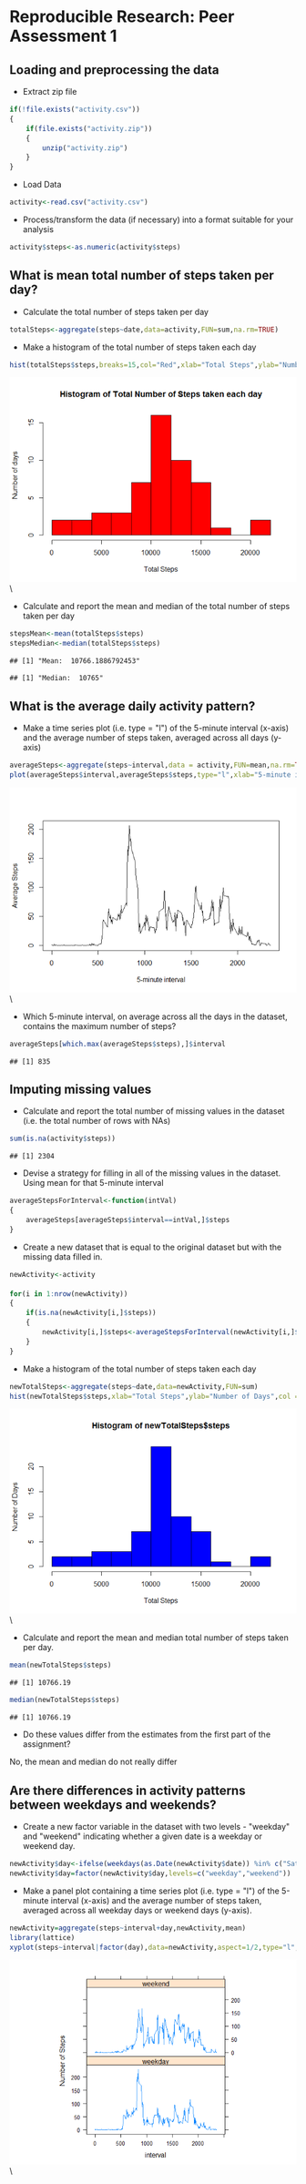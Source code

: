 # Reproducible Research: Peer Assessment 1


## Loading and preprocessing the data
- Extract zip file

```r
if(!file.exists("activity.csv"))
{
    if(file.exists("activity.zip"))
    {
        unzip("activity.zip")
    }
}
```

- Load Data

```r
activity<-read.csv("activity.csv")
```

- Process/transform the data (if necessary) into a format suitable for your analysis

```r
activity$steps<-as.numeric(activity$steps)
```

## What is mean total number of steps taken per day?

- Calculate the total number of steps taken per day

```r
totalSteps<-aggregate(steps~date,data=activity,FUN=sum,na.rm=TRUE)
```

- Make a histogram of the total number of steps taken each day

```r
hist(totalSteps$steps,breaks=15,col="Red",xlab="Total Steps",ylab="Number of days", main = "Histogram of Total Number of Steps taken each day")
```

![](PA1_template_files/figure-html/unnamed-chunk-5-1.png)\

- Calculate and report the mean and median of the total number of steps taken per day

```r
stepsMean<-mean(totalSteps$steps)
stepsMedian<-median(totalSteps$steps)
```


```
## [1] "Mean:  10766.1886792453"
```

```
## [1] "Median:  10765"
```

## What is the average daily activity pattern?
- Make a time series plot (i.e. type = "l") of the 5-minute interval (x-axis) and the average number of steps taken, averaged across all days (y-axis)


```r
averageSteps<-aggregate(steps~interval,data = activity,FUN=mean,na.rm=TRUE)
plot(averageSteps$interval,averageSteps$steps,type="l",xlab="5-minute interval",ylab="Average Steps")
```

![](PA1_template_files/figure-html/unnamed-chunk-8-1.png)\

- Which 5-minute interval, on average across all the days in the dataset, contains the maximum number of steps?


```r
averageSteps[which.max(averageSteps$steps),]$interval
```

```
## [1] 835
```

## Imputing missing values
- Calculate and report the total number of missing values in the dataset (i.e. the total number of rows with NAs)


```r
sum(is.na(activity$steps))
```

```
## [1] 2304
```

- Devise a strategy for filling in all of the missing values in the dataset. Using mean for that 5-minute interval

```r
averageStepsForInterval<-function(intVal)
{
    averageSteps[averageSteps$interval==intVal,]$steps
}
```

- Create a new dataset that is equal to the original dataset but with the missing data filled in.


```r
newActivity<-activity

for(i in 1:nrow(newActivity))
{
    if(is.na(newActivity[i,]$steps))
    {
        newActivity[i,]$steps<-averageStepsForInterval(newActivity[i,]$interval)
    }
}
```

- Make a histogram of the total number of steps taken each day

```r
newTotalSteps<-aggregate(steps~date,data=newActivity,FUN=sum)
hist(newTotalSteps$steps,xlab="Total Steps",ylab="Number of Days",col = "blue",breaks=15)
```

![](PA1_template_files/figure-html/unnamed-chunk-13-1.png)\

- Calculate and report the mean and median total number of steps taken per day.


```r
mean(newTotalSteps$steps)
```

```
## [1] 10766.19
```

```r
median(newTotalSteps$steps)
```

```
## [1] 10766.19
```

- Do these values differ from the estimates from the first part of the assignment?

No, the mean and median do not really differ 

## Are there differences in activity patterns between weekdays and weekends?
- Create a new factor variable in the dataset with two levels - "weekday" and "weekend" indicating whether a given date is a weekday or weekend day.


```r
newActivity$day<-ifelse(weekdays(as.Date(newActivity$date)) %in% c("Saturday","Sunday"),"weekend","weekday")
newActivity$day=factor(newActivity$day,levels=c("weekday","weekend"))
```

- Make a panel plot containing a time series plot (i.e. type = "l") of the 5-minute interval (x-axis) and the average number of steps taken, averaged across all weekday days or weekend days (y-axis).


```r
newActivity=aggregate(steps~interval+day,newActivity,mean)
library(lattice)
xyplot(steps~interval|factor(day),data=newActivity,aspect=1/2,type="l",ylab="Number of Steps")
```

![](PA1_template_files/figure-html/unnamed-chunk-16-1.png)\

